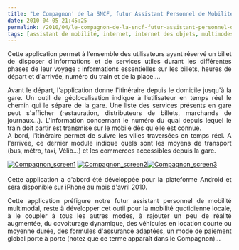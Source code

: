 ```yaml
---
title: "Le Compagnon' de la SNCF, futur Assistant Personnel de Mobilité'"
date: 2010-04-05 21:45:25
permalink: /2010/04/le-compagnon-de-la-sncf-futur-assistant-personnel-de-mobilite.html
tags: [assistant de mobilité, internet, internet des objets, multimodes, sncf]
---
```


<p style="text-align: justify">Cette application permet à l’ensemble des utilisateurs ayant réservé un billet de disposer d'informations et de services utiles durant les différentes phases de leur voyage : informations essentielles sur les billets, heures de départ et d'arrivée, numéro du train et de la place.... </p> <p style="text-align: justify">Avant le départ, l'application donne l'itinéraire depuis le domicile jusqu'à la gare. Un outil de géolocalisation indique à l’utilisateur en temps réel le chemin qui le sépare de la gare. Une liste des services présents en gare peut s'afficher (restauration, distributeurs de billets, marchands de journaux...). L'information concernant le numéro du quai depuis lequel le train doit partir est transmise sur le mobile dès qu'elle est connue.<br />A bord, l'itinéraire permet de suivre les villes traversées en temps réel. A l'arrivée, ce dernier module indique quels sont les moyens de transport (bus, métro, taxi, Vélib...) et les commerces accessibles depuis la gare.</p> <p style="text-align: justify"> </p>  <!--more-->  <p style="text-align: justify"><a href="https://gabrielplassat.github.io/transportsdufutur/wp-content/uploads/sites/6/old/6a0120a66d2ad4970b01347faa5dac970c-pi.jpg" rel="lightbox"><img alt="Compagnon_screen1" border="0" class="asset asset-image at-xid-6a0120a66d2ad4970b01347faa5dac970c " src="/wp-content/uploads/sites/6/old/6a0120a66d2ad4970b01347faa5dac970c-120pi.jpg" title="Compagnon_screen1" /></a> <a href="https://gabrielplassat.github.io/transportsdufutur/wp-content/uploads/sites/6/old/6a0120a66d2ad4970b0133ec7a6a84970b-pi.jpg" rel="lightbox"><img alt="Compagnon_screen2" border="0" class="asset asset-image at-xid-6a0120a66d2ad4970b0133ec7a6a84970b " src="/wp-content/uploads/sites/6/old/6a0120a66d2ad4970b0133ec7a6a84970b-320pi.jpg" title="Compagnon_screen2" /></a><a href="https://gabrielplassat.github.io/transportsdufutur/wp-content/uploads/sites/6/old/6a0120a66d2ad4970b0133ec7a6d18970b-pi.jpg" rel="lightbox"><img alt="Compagnon_screen3" border="0" class="asset asset-image at-xid-6a0120a66d2ad4970b0133ec7a6d18970b " src="/wp-content/uploads/sites/6/old/6a0120a66d2ad4970b0133ec7a6d18970b-320pi.jpg" title="Compagnon_screen3" /></a> <br />  <br /> Cette application a d'abord été développée pour la plateforme Android et sera disponible sur iPhone au mois d'avril 2010.</p> <p style="text-align: justify">Cette application préfigure notre futur assistant personnel de mobilité multimodal, reste à développer cet outil pour la mobilité quotidienne locale, à le coupler à tous les autres modes, à rajouter un peu de réalité augmentée, du covoiturage dynamique, des véhicules en location courte ou moyenne durée, des formules d'assurance adaptées, un mode de paiement global porte à porte (notez que ce terme apparaît dans le Compagnon)...</p>
